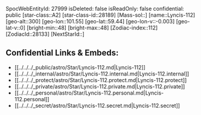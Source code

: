 ﻿---
location: [59.44,101.55,300]
type: Star
tags:
- astro/Star

---
SpocWebEntityId: 27999
isDeleted: false
isReadOnly: false
confidential: public
[star-class::A2]
[star-class-id::28189]
[Mass-sol::]
[name::Lyncis-112]
[geo-alt::300]
[geo-lon::101.55]
[geo-lat::59.44]
[geo-lon-v::-0.003]
[geo-lat-v::0]
[bright-min::48]
[bright-max::48]
[Zodiac-index::112]
[ZodiacId::28133]
[NextStarId::]



## Confidential Links & Embeds: 
- [[../../../_public/astro/Star/Lyncis-112.md|Lyncis-112]] 
- [[../../../_internal/astro/Star/Lyncis-112.internal.md|Lyncis-112.internal]] 
- [[../../../_protect/astro/Star/Lyncis-112.protect.md|Lyncis-112.protect]] 
- [[../../../_private/astro/Star/Lyncis-112.private.md|Lyncis-112.private]] 
- [[../../../_personal/astro/Star/Lyncis-112.personal.md|Lyncis-112.personal]] 
- [[../../../_secret/astro/Star/Lyncis-112.secret.md|Lyncis-112.secret]] 
